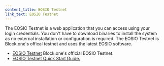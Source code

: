 ```yaml
---
content_title: EOSIO Testnet
link_text: EOSIO Testnet
---
```


The EOSIO Testnet is a web application that you can access using your login credentials. You don't have to download binaries to install the system as no external installation or configuration is required. The EOSIO Testnet is Block.one's offical testnet and uses the latest EOSIO software.

* [EOSIO Testnet](https://testnet.eos.io/) Block.one's official EOSIO Testnet.
* [EOSIO Testnet Quick Start Guide.](../../70_quick-start-guides/10_testnet-quick-start-guide) 



